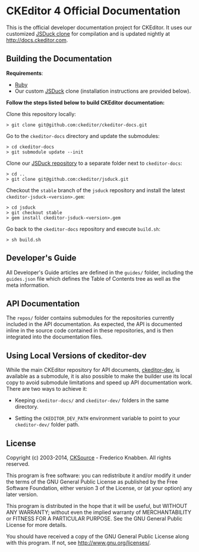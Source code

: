 # CKEditor 4 Official Documentation

This is the official developer documentation project for CKEditor. It uses our customized [JSDuck clone](https://github.com/ckeditor/jsduck) for compilation and is updated nightly at <http://docs.ckeditor.com>.

## Building the Documentation

**Requirements**:
* [Ruby](https://www.ruby-lang.org)
* Our custom [JSDuck](https://github.com/ckeditor/jsduck) clone (installation instructions are provided below).

**Follow the steps listed below to build CKEditor documentation:**

Clone this repository locally:

	> git clone git@github.com:ckeditor/ckeditor-docs.git

Go to the `ckeditor-docs` directory and update the submodules:

	> cd ckeditor-docs
	> git submodule update --init

Clone our [JSDuck repository](https://github.com/ckeditor/jsduck) to a separate folder next to `ckeditor-docs`:

	> cd ..
	> git clone git@github.com:ckeditor/jsduck.git

Checkout the `stable` branch of the `jsduck` repository and install the latest `ckeditor-jsduck-<version>.gem`:

	> cd jsduck
	> git checkout stable
	> gem install ckeditor-jsduck-<version>.gem

Go back to the `ckeditor-docs` repository and execute `build.sh`:

	> sh build.sh

## Developer's Guide

All Developer's Guide articles are defined in the `guides/` folder, including the `guides.json` file which defines the Table of Contents tree as well as the meta information.

## API Documentation

The `repos/` folder contains submodules for the repositories currently included in the API documentation. As expected, the API is documented inline in the source code contained in these repositories, and is then integrated into the documentation files.

## Using Local Versions of ckeditor-dev

While the main CKEditor repository for API documents, [ckeditor-dev](https://github.com/ckeditor/ckeditor-dev), is available as a submodule, it is also possible to make the builder use its local copy to avoid submodule limitations and speed up API documentation work. There are two ways to achieve it:

 * Keeping `ckeditor-docs/` and `ckeditor-dev/` folders in the same directory.

 * Setting the `CKEDITOR_DEV_PATH` environment variable to point to your `ckeditor-dev/` folder path.

## License

Copyright (c) 2003-2014, [CKSource](http://cksource.com/) - Frederico Knabben. All rights reserved.

This program is free software: you can redistribute it and/or modify
it under the terms of the GNU General Public License as published by
the Free Software Foundation, either version 3 of the License, or
(at your option) any later version.

This program is distributed in the hope that it will be useful,
but WITHOUT ANY WARRANTY; without even the implied warranty of
MERCHANTABILITY or FITNESS FOR A PARTICULAR PURPOSE.  See the
GNU General Public License for more details.

You should have received a copy of the GNU General Public License
along with this program.  If not, see <http://www.gnu.org/licenses/>.
